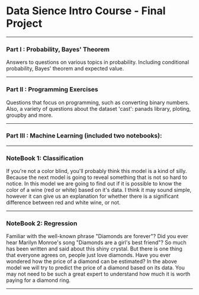 # Data Sience Intro Course - Final Project

---------

### Part I : Probability, Bayes' Theorem

Answers to questions on various topics in probability.
Including conditional probability, Bayes' theorem and expected value.

---------

### Part II : Programming Exercises

Questions that focus on programming, such as converting binary numbers.
Also, a variety of questions about the dataset 'cast': panads library, ploting, groupby and more.

---------

### Part III : Machine Learning (included two notebooks):

---------

### NoteBook 1: Classification

If you're not a color blind, you'll probably think this model is a kind of silly. Because the next model is going to reveal something that is not so hard to notice. In this model we are going to find out if it is possible to know the color of a wine (red or white) based on it's data. I think it may sound simple, however it can give us an explanation for whether there is a significant difference between red and white wine, or not.

---------

### NoteBook 2: Regression

Familiar with the well-known phrase "Diamonds are forever"? Did you ever hear Marilyn Monroe's song "Diamonds are a girl's best friend"? So much has been written and said about this shiny crystal. But there is one thing that everyone agrees on, people just love diamonds. Have you ever wondered how the price of a diamond can be estimated? In the above model we will try to predict the price of a diamond based on its data. You may not need to be such a great expert to understand how much it is worth paying for a diamond ring.

---------
